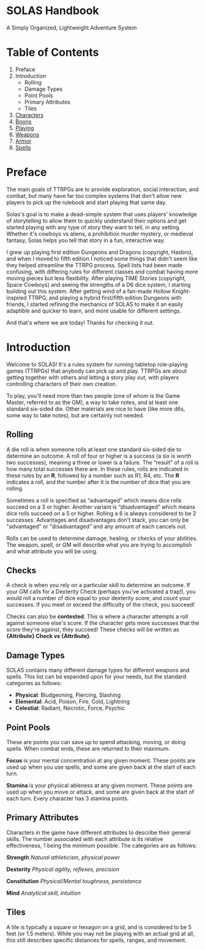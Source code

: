 <div class="title">
<h1>SOLAS Handbook</h1>
<p>A Simply Organized, Lightweight Adventure System</p>
</div>

# Table of Contents
1. Preface
2. Introduction
	- Rolling
	- Damage Types
	- Point Pools
	- Primary Attributes
	- Tiles
3. [Characters](Characters.md)
4. [Boons](Boons.md)
5. [Playing](Playing.md)
6. [Weapons](Weapons.md)
7. [Armor](Armor.md)
8. [Spells](Spells.md)

# Preface
The main goals of TTRPGs are to provide exploration, social interaction, and combat, but many have far too complex systems that don't allow new players to pick up the rulebook and start playing that same day.

Solas's goal is to make a dead-simple system that uses players' knowledge of storytelling to allow them to quickly understand their options and get started playing with any type of story they want to tell, in any setting. Whether it's cowboys vs aliens, a prohibition murder mystery, or medieval fantasy, Solas helps you tell that story in a fun, interactive way.

I grew up playing first edition Dungeons and Dragons (copyright, Hasbro), and when I moved to fifth edition I noticed some things that didn't seem like they helped streamline the TTRPG process. Spell lists had been made confusing, with differing rules for different classes and combat having more moving pieces but less flexibility. After playing TIME Stories (copyright, Space Cowboys) and seeing the strengths of a D6 dice system, I starting building out this system. After getting wind of a fan-made Hollow Knight-inspired TTRPG, and playing a hybrid first/fifth edition Dungeons with friends, I started refining the mechanics of SOLAS to make it an easily adaptible and quicker to learn, and more usable for different settings.

And that's where we are today! Thanks for checking it out.

# Introduction
Welcome to SOLAS! It's a rules system for running tabletop role-playing games (TTRPGs) that anybody can pick up and play. TTRPGs are about getting together with others and letting a story play out, with players controlling characters of their own creation.

To play, you'll need more than two people (one of whom is the Game Master, referred to as the GM), a way to take notes, and at least one standard six-sided die. Other materials are nice to have (like more d6s, some way to take notes), but are certainly not needed.

## Rolling
A die roll is when someone rolls at least one standard six-sided die to determine an outcome. A roll of four or higher is a success (a six is worth two successes), meaning a three or lower is a failure. The “result” of a roll is how many total successes there are. In these rules, rolls are indicated in these rules by an **R**, followed by a number such as R1, R4, etc. The **R** indicates a roll, and the number after it is the number of dice that you are rolling.

Sometimes a roll is specified as “advantaged” which means dice rolls succeed on a 3 or higher. Another variant is “disadvantaged” which means dice rolls succeed on a 5 or higher. Rolling a 6 is always considered to be 2 successes. Advantages and disadvantages don't stack, you can only be "advantaged" or "disadvantaged" and any amount of each cancels out.

Rolls can be used to determine damage, healing, or checks of your abilities. The weapon, spell, or GM will describe what you are trying to accomplish and what attribute you will be using.

## Checks
A check is when you rely on a particular skill to determine an outcome. If your GM calls for a Dexterity Check (perhaps you've activated a trap!), you would roll a number of dice equal to your dexterity score, and count your successes. If you meet or exceed the difficulty of the check, you succeed!

Checks can also be **contested**. This is where a character attempts a roll against someone else's score. If the character gets more successes that the score they're against, they succeed! These checks will be written as **{Attribute} Check vs {Attribute}**.

## Damage Types
SOLAS contains many different damage types for different weapons and spells. This list can be expanded upon for your needs, but the standard categories as follows:

- **Physical**: Bludgeoning, Piercing, Slashing
- **Elemental**: Acid, Poison, Fire, Cold, Lightning
- **Celestial**: Radiant, Necrotic, Force, Psychic

## Point Pools
These are points you can save up to spend attacking, moving, or doing spells. When combat ends, these are returned to their maximum.

**Focus** is your mental concentration at any given moment. These points are used up when you use spells, and some are given back at the start of each turn.

**Stamina** is your physical ableness at any given moment. These points are used up when you move or attack, and some are given back at the start of each turn. Every character has 3 stamina points.

## Primary Attributes
Characters in the game have different attributes to describe their general skills. The number associated with each attribute is its relative effectiveness, 1 being the minimum possible. The categories are as follows:

**Strength** *Natural athleticism, physical power*

**Dexterity** *Physical agility, reflexes, precision*

**Constitution** *Physical/Mental toughness, persistance*

**Mind** *Analytical skill, intuition*

## Tiles
A tile is typically a square or hexagon on a grid, and is considered to be 5 feet (or 1.5 meters). While you may not be playing with an actual grid at all, this still describes specific distances for spells, ranges, and movement.